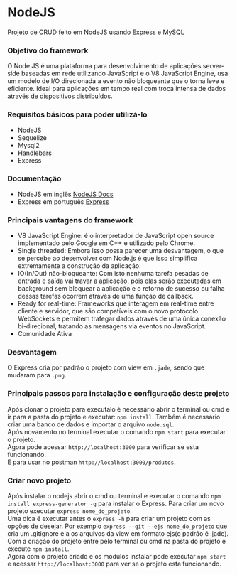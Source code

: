 # NodeJS
Projeto de CRUD feito em NodeJS usando Express e MySQL

### Objetivo do framework
O Node JS é uma plataforma para desenvolvimento de aplicações server-side baseadas em rede utilizando JavaScript e o V8 JavaScript Engine,
usa um modelo de I/O direcionada a evento não bloqueante que o torna leve e eficiente.
Ideal para aplicações em tempo real com troca intensa de dados através de dispositivos distribuídos.<br>

### Requisitos básicos para poder utilizá-lo
* NodeJS
* Sequelize
* Mysql2
* Handlebars
* Express


### Documentação
* NodeJS em inglês [NodeJS Docs](https://nodejs.org/en/docs/)  <br>
* Express em português [Express](http://expressjs.com/pt-br/)

### Principais vantagens do framework
* V8 JavaScript Engine: é o interpretador de JavaScript open source implementado pelo Google em C++ e utilizado pelo Chrome.<br>
* Single threaded: Embora isso possa parecer uma desvantagem, o que se percebe ao desenvolver com Node.js é que isso simplifica extremamente a construção da aplicação. <br>
* IO(In/Out) não-bloqueante: Com isto nenhuma tarefa pesadas de entrada e saída vai travar a aplicação,
pois elas serão executadas em background sem bloquear a aplicação e o retorno de sucesso
ou falha dessas tarefas ocorrem através de uma função de callback.<br>
* Ready for real-time: Frameworks que interagem em real-time entre cliente e servidor, que são compatíveis com o novo protocolo WebSockets 
e permitem trafegar dados através de uma única conexão bi-direcional,
tratando as mensagens via eventos no JavaScript. <br>
* Comunidade Ativa

### Desvantagem
O Express cria por padrão o projeto com view em `.jade`, sendo que mudaram para `.pug`.

### Principais passos para instalação e configuração deste projeto
Após clonar o projeto para executalo é necessário abrir o terminal ou cmd e ir para a pasta do projeto e executar: `npm install`. 
Também é necessário criar uma banco de dados e importar o arquivo `node.sql`. <br>
Após novamento no terminal executar o comando `npm start` para executar o projeto. <br>
Agora pode acessar `http://localhost:3000` para verificar se esta funcionando. <br>
E para usar no postman `http://localhost:3000/produtos`.

### Criar novo projeto
Após instalar o nodejs abrir o cmd ou terminal e executar o comando `npm install express-generator -g` para instalar o Express. 
Para criar um novo projeto executar `express nome_do_projeto`. <br>
Uma dica é executar antes o `express -h` para criar um projeto com as opções de desejar. 
Por exemplo `express --git --ejs nome_do_projeto` que cria um .gitignore e a os arquivos da view em formato ejs(o padrão é .jade). <br>
Com a criação do projeto entre pelo terminal ou cmd na pasta do projeto e execute `npm install`. <br>
Agora com o projeto criado e os modulos instalar pode executar `npm start` e acessar `http://localhost:3000` 
para ver se o projeto esta funcionando. 

